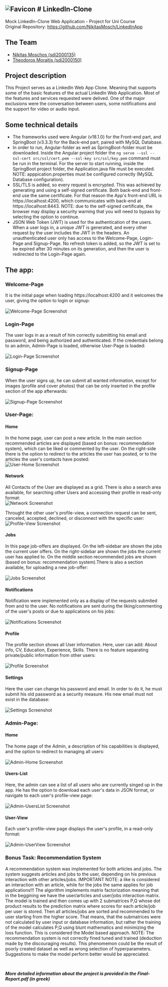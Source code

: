## ![Favicon](https://github.com/sdi2000150/LinkedIn-Clone/blob/main/Frontend-v1.0/src/assets/icons/favicon.png) # LinkedIn-Clone
Mock LinkedIn-Clone Web Application - Project for Uni Course<br>
Original Repository: https://github.com/NikitasMosch/LinkedInApp

## The Team
- [Nikitas Moschos (sdi2000135)](https://github.com/NikitasMosch)  
- [Theodoros Moraitis (sdi2000150)](https://github.com/sdi2000150)

## Project description
This Project serves as a LinkedIn Web App Clone. Meaning that supports some of the basic features of the actual LinkedIn Web Application.
Most of the features and services requested were delived. One of the major exclusions were the conversation between users, some notifications and 
the support for video or audio input.

## Some technical details
- The frameworks used were Angular (v18.1.0) for the Front-end part, and SpringBoot (v3.3.3) for the Back-end part, paired with MySQL Database.
- In order to run, Angular-folder as well as SpringBoot-folder must be downloaded. Inside the Angular project folder the `ng serve --ssl --ssl-cert src/ssl/cert.pem --ssl-key src/ssl/key.pem` command must be run in the terminal. For the server to start running, inside the SpringBoot project folder, the Application.java file must be executed. NOTE: apppication.properties must be configured correctly (MySQL Database configuration).
- SSL/TLS is added, so every request is encrypted. This was achieved by generating and using a self-signed certificate. Both back-end and front-end use the same certificate. For that reason the App's front-end URL is https://localhost:4200, which communicates with back-end at https://localhost:8443. NOTE: due to the self-signed certificate, the browser may display a security warning that you will need to bypass by selecting the option to continue.
- JSON Web Token (JWT) is used for the authentication of the users. When a user logs in, a unique JWT is generated, and every other request by the user includes the JWT in the headers. An unauthenticated user only has access to the Welcome-Page, Login-Page and Signup-Page. No refresh token is added, so the JWT is set to be expired after 30 minutes on its generation, and then the user is redirected to the Login-Page again.
## The app:
### Welcome-Page
It is the initial page when loading https://localhost:4200 and it welcomes the user, giving the option to login or signup:
<br><br>
![Welcome-Page Screenshot](https://github.com/NikitasMosch/LinkedInApp/blob/main/Screenshots/welcome-page.png)

### Login-Page
The user logs in as a result of him correctly submitting his email and password, and being authorized and authenticated. If the credentials belong to an admin, Admin-Page is loaded, otherwise User-Page is loaded:
<br><br>
![Login-Page Screenshot](https://github.com/NikitasMosch/LinkedInApp/blob/main/Screenshots/login-page.png)

### Signup-Page
When the user signs up, he can submit all wanted information, except for images (profile and cover photos) that can be only inserted in the profile section of the app afterwards:
<br><br>
![Signup-Page Screenshot](https://github.com/NikitasMosch/LinkedInApp/blob/main/Screenshots/signup-page.png)

### User-Page:
#### Home
In the home page, user can post a new article. In the main section recommended articles are displayed (based on bonus: recommendation system), which can be liked or commented by the user. On the right-side there is the option to redirect to the articles the user has posted, or to the articles the user's contacts have posted:
<br>
![User-Home Screenshot](https://github.com/NikitasMosch/LinkedInApp/blob/main/Screenshots/user-home.png)

#### Network
All Contacts of the User are displayed as a grid. There is also a search area available, for searching other Users and accessing their profile in read-only format:
<br>
![Network Screenshot](https://github.com/NikitasMosch/LinkedInApp/blob/main/Screenshots/network.png)

Throught the other user's profile-view, a connection request can be sent, canceled, accepted, declined, or disconnect with the specific user:
<br>
![Profile-View Screenshot](https://github.com/NikitasMosch/LinkedInApp/blob/main/Screenshots/profile-view.png)

#### Jobs
In this page job-offers are displayed. On the left-sidebar are shown the jobs the current user offers. On the right-sidebar are shown the jobs the current user has applied to. On the middle section recommended jobs are shown (based on bonus: recommendation system).There is also a section available, for uploading a new job-offer:
<br><br>
![Jobs Screenshot](https://github.com/NikitasMosch/LinkedInApp/blob/main/Screenshots/jobs.png)

#### Notifications
Notification were implemented only as a display of the requests submited from and to the user. No notifications are sent during the liking/commenting of 
the user's posts or due to applications on his jobs:
<br><br>
![Notifications Screenshot](https://github.com/NikitasMosch/LinkedInApp/blob/main/Screenshots/notifications.png)

#### Profile
The profile section shows all User information. Here, user can add: About info, CV, Education, Experience, Skills. There is no feature separating private/public information from other users:
<br><br>
![Profile Screenshot](https://github.com/NikitasMosch/LinkedInApp/blob/main/Screenshots/profile.png)

#### Settings
Here the user can change his password and email. In order to do it, he must submit his old password as a security measure. His new 
email must not exist in the database:
<br><br>
![Settings Screenshot](https://github.com/NikitasMosch/LinkedInApp/blob/main/Screenshots/settings.png)

### Admin-Page:
#### Home
The home page of the Admin, a description of his capabilities is displayed, and the option to redirect to managing all users:
<br><br>
![Admin-Home Screenshot](https://github.com/NikitasMosch/LinkedInApp/blob/main/Screenshots/admin-home.png)

#### Users-List
Here, the admin can see a list of all users who are currently singed up in the app. He has the option to download each user's data in JSON format, or navigate to each user's profile-view page:
<br><br>
![Admin-UsersList Screenshot](https://github.com/NikitasMosch/LinkedInApp/blob/main/Screenshots/admin-userslist.png)

#### User-View
Each user's profile-view page displays the user's profile, in a read-only format:
<br><br>
![Admin-UserView Screenshot](https://github.com/NikitasMosch/LinkedInApp/blob/main/Screenshots/admin-userview.png)



### Bonus Task: Recommendation System

A recommendation system was implemented for both articles and jobs. The system suggests articles and jobs to the user, depending on his previous interaction with other articles/jobs. IMPORTANT NOTE: a like is considered an interaction with an article, while for the jobs the same applies for job applications!!! 
The algorithm implements matrix factorization meaning that in the beggining we have the user/articles and user/jobs interaction matrix. The model is trained and then comes up with 2 submatrices P,Q whose dot product results to the prediction matrix where scores for each article/job per user is stored. Then all articles/jobs are sorted and recommended to the user starting from the higher score. That means, that the submatrices were not calculated by user input or database information, but rather the training of the model calculates P,Q using blunt mathematics and minimizing the loss function. This is considered the Model based approach.
NOTE: The recommendation system is not correctly fined tuned and trained (deduction made by the discouraging results). This phenomemon could be the result of poorly created dataset as well as wrong selection of hyperparameters. Suggestions to make the model perform better would be appreciated.

<br>

**_More detailed information about the project is provided in the Final-Report.pdf (in greek)_**

